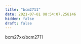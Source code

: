 ```yaml
---
title: "bcm2711"
date: 2021-07-01 08:54:07.258146
hidden: false
draft: false
---
```


bcm27xx/bcm2711

